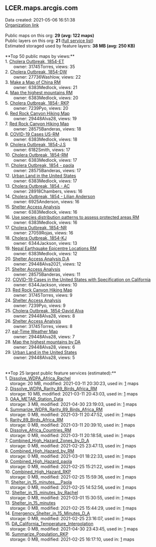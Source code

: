 <h2>LCER.maps.arcgis.com</h2> Data created: 2021-05-06 16:51:38 <br /><a target='new' href='https://LCER.maps.arcgis.com'>Organization link</a><br /><br />Public maps on this org: <b>29 (avg: 122 maps)</b><br />Public layers on this org: <b>21 </b>(<a target='new' href='https://services.arcgis.com/eGTLOrtFz8Z24LSV/ArcGIS/rest/services'>full service list</a>)<br />Estimated storaged used by feature layers: <b>38 MB (avg: 250 KB)</b><br /><br />**Top 50 public maps by views:**<br />  1. <a target='new' href='https://www.arcgis.com/home/item.html?id=8e10d04f95564667bc9658ff6abd816c'>Cholera Outbreak, 1854-ET</a> <br />  &nbsp;&nbsp;&nbsp;&nbsp; &nbsp;&nbsp;owner: 31745Torres, views: 35<br />  2. <a target='new' href='https://www.arcgis.com/home/item.html?id=c86900f9097b426f9d41c0ad7006cd96'>Cholera Outbreak, 1854-DW</a> <br />  &nbsp;&nbsp;&nbsp;&nbsp; &nbsp;&nbsp;owner: 27736Washlow, views: 22<br />  3. <a target='new' href='https://www.arcgis.com/home/item.html?id=76da7b53597843e9a45eebdefc669f92'>Make a Map of China RM</a> <br />  &nbsp;&nbsp;&nbsp;&nbsp; &nbsp;&nbsp;owner: 6383Medlock, views: 21<br />  4. <a target='new' href='https://www.arcgis.com/home/item.html?id=d39bc68152c543a5ac2dbc7c3831094a'>Map the highest mountains RM</a> <br />  &nbsp;&nbsp;&nbsp;&nbsp; &nbsp;&nbsp;owner: 6383Medlock, views: 20<br />  5. <a target='new' href='https://www.arcgis.com/home/item.html?id=3aa08ee508984aeca2565d8372b458a1'>Cholera Outbreak, 1854- RKP</a> <br />  &nbsp;&nbsp;&nbsp;&nbsp; &nbsp;&nbsp;owner: 7239Pyo, views: 20<br />  6. <a target='new' href='https://www.arcgis.com/home/item.html?id=66a1181287e84d11ba176838d03fb3e6'>Red Rock Canyon Hiking Map</a> <br />  &nbsp;&nbsp;&nbsp;&nbsp; &nbsp;&nbsp;owner: 29448Alva28, views: 19<br />  7. <a target='new' href='https://www.arcgis.com/home/item.html?id=04e61ea25f2d42be9475e29c94b72daf'>Red Rock Canyon Hiking Map</a> <br />  &nbsp;&nbsp;&nbsp;&nbsp; &nbsp;&nbsp;owner: 28575Banderas, views: 18<br />  8. <a target='new' href='https://www.arcgis.com/home/item.html?id=2239c7e4c3f544ffaff7a4f75aa9621d'>COVID-19 Cases US-RM</a> <br />  &nbsp;&nbsp;&nbsp;&nbsp; &nbsp;&nbsp;owner: 6383Medlock, views: 18<br />  9. <a target='new' href='https://www.arcgis.com/home/item.html?id=d1769b0c48a8455fa874dd9dc9b20505'>Cholera Outbreak, 1854-J.S</a> <br />  &nbsp;&nbsp;&nbsp;&nbsp; &nbsp;&nbsp;owner: 6182Smith, views: 17<br />  10. <a target='new' href='https://www.arcgis.com/home/item.html?id=fdb877bd0edd443dbf6b78fd805a7a20'>Cholera Outbreak, 1854-RM</a> <br />  &nbsp;&nbsp;&nbsp;&nbsp; &nbsp;&nbsp;owner: 6383Medlock, views: 17<br />  11. <a target='new' href='https://www.arcgis.com/home/item.html?id=b56377069e8643409ce32625e134f243'>Cholera Outbreak, 1854 - paola</a> <br />  &nbsp;&nbsp;&nbsp;&nbsp; &nbsp;&nbsp;owner: 28575Banderas, views: 17<br />  12. <a target='new' href='https://www.arcgis.com/home/item.html?id=de1b523c4efc4ae38c9967320196d667'>Urban Land in the United States</a> <br />  &nbsp;&nbsp;&nbsp;&nbsp; &nbsp;&nbsp;owner: 6383Medlock, views: 17<br />  13. <a target='new' href='https://www.arcgis.com/home/item.html?id=1c6cdeed074b4db094079bbd7d4bbb22'>Cholera Outbreak, 1854 - AC</a> <br />  &nbsp;&nbsp;&nbsp;&nbsp; &nbsp;&nbsp;owner: 28918Chambers, views: 16<br />  14. <a target='new' href='https://www.arcgis.com/home/item.html?id=1359aed4ca744190ae9d294b23da2189'>Cholera Outbreak, 1854 - Lilian Anderson</a> <br />  &nbsp;&nbsp;&nbsp;&nbsp; &nbsp;&nbsp;owner: 6925Anderson, views: 16<br />  15. <a target='new' href='https://www.arcgis.com/home/item.html?id=5dcd00b7ddf2490babc287f4c24ce2c7'>Shelter Access Analysis</a> <br />  &nbsp;&nbsp;&nbsp;&nbsp; &nbsp;&nbsp;owner: 6383Medlock, views: 16<br />  16. <a target='new' href='https://www.arcgis.com/home/item.html?id=259e45a4a5644965a127c6d6d6230cb9'>Use species distribution patterns to assess protected areas RM</a> <br />  &nbsp;&nbsp;&nbsp;&nbsp; &nbsp;&nbsp;owner: 6383Medlock, views: 16<br />  17. <a target='new' href='https://www.arcgis.com/home/item.html?id=9ef1037f773c4ecca368a11e5ff283fa'>Cholera Outbreak, 1854-NR</a> <br />  &nbsp;&nbsp;&nbsp;&nbsp; &nbsp;&nbsp;owner: 27059Rojas, views: 16<br />  18. <a target='new' href='https://www.arcgis.com/home/item.html?id=23f65f49849f4f2c91d4237d5f798e3b'>Cholera Outbreak, 1854-KJ</a> <br />  &nbsp;&nbsp;&nbsp;&nbsp; &nbsp;&nbsp;owner: 6344Jackson, views: 13<br />  19. <a target='new' href='https://www.arcgis.com/home/item.html?id=9eab33cbea3a4877b34506a1c68df5af'>Nepal Earthquake Epicentre Locations RM</a> <br />  &nbsp;&nbsp;&nbsp;&nbsp; &nbsp;&nbsp;owner: 6383Medlock, views: 12<br />  20. <a target='new' href='https://www.arcgis.com/home/item.html?id=f4fd31a37ace40bfabf420b10d2fb143'>Shelter Access Analysis D.A</a> <br />  &nbsp;&nbsp;&nbsp;&nbsp; &nbsp;&nbsp;owner: 29448Alva2021, views: 12<br />  21. <a target='new' href='https://www.arcgis.com/home/item.html?id=f692500dc0194b04b2a2b75b6f944d67'>Shelter Access Analysis</a> <br />  &nbsp;&nbsp;&nbsp;&nbsp; &nbsp;&nbsp;owner: 28575Banderas, views: 11<br />  22. <a target='new' href='https://www.arcgis.com/home/item.html?id=ca25ccf1b9934c77bbe74fc8c36b9ee2'>COVID-19 Cases in the United States with Specification on California</a> <br />  &nbsp;&nbsp;&nbsp;&nbsp; &nbsp;&nbsp;owner: 6344Jackson, views: 10<br />  23. <a target='new' href='https://www.arcgis.com/home/item.html?id=8e4b5e4d0c5646578dce9aa45204c269'>Red Rock Canyon Hiking Map</a> <br />  &nbsp;&nbsp;&nbsp;&nbsp; &nbsp;&nbsp;owner: 31745Torres, views: 9<br />  24. <a target='new' href='https://www.arcgis.com/home/item.html?id=aec1ad6ec62e46f7a9356950148908bd'>Shelter Access Analysis</a> <br />  &nbsp;&nbsp;&nbsp;&nbsp; &nbsp;&nbsp;owner: 7239Pyo, views: 9<br />  25. <a target='new' href='https://www.arcgis.com/home/item.html?id=4f383ea4a89a4e6c9bfc1e1e6db81f84'>Cholera Outbreak, 1854-David Alva</a> <br />  &nbsp;&nbsp;&nbsp;&nbsp; &nbsp;&nbsp;owner: 29448Alva28, views: 8<br />  26. <a target='new' href='https://www.arcgis.com/home/item.html?id=e00df877d30f4ee586a2ff4467dd0812'>Shelter Access Analysis</a> <br />  &nbsp;&nbsp;&nbsp;&nbsp; &nbsp;&nbsp;owner: 31745Torres, views: 8<br />  27. <a target='new' href='https://www.arcgis.com/home/item.html?id=08fc88f1552141ea9d5071ffd7db591a'>eal-Time Weather Map</a> <br />  &nbsp;&nbsp;&nbsp;&nbsp; &nbsp;&nbsp;owner: 29448Alva28, views: 7<br />  28. <a target='new' href='https://www.arcgis.com/home/item.html?id=678c6e99165242a48261d54ed8b55990'>Map the highest mountains by DA</a> <br />  &nbsp;&nbsp;&nbsp;&nbsp; &nbsp;&nbsp;owner: 29448Alva28, views: 6<br />  29. <a target='new' href='https://www.arcgis.com/home/item.html?id=001e1a5e92584a7285a81786b69e49b5'>Urban Land in the United States</a> <br />  &nbsp;&nbsp;&nbsp;&nbsp; &nbsp;&nbsp;owner: 29448Alva28, views: 5<br /><br /><br />**Top 25 largest public feature services (estimated):**<br /> 1. <a target='new' href='https://www.arcgis.com/home/item.html?id=1a2358974a2341439687354b718a9086'>Dissolve_WDPA_Africa_Rachel</a><br /> &nbsp;&nbsp;&nbsp;&nbsp;storage: 20 MB, modified: 2021-03-11 20:30:23,  used in: <a target='new' href='https://ed-ind-tb.s3-us-west-1.amazonaws.com/ADI/1a2358974a2341439687354b718a9086.html'> 1</a> maps<br /> 2. <a target='new' href='https://www.arcgis.com/home/item.html?id=70dfea30ebac40df9760ca0cd162c317'>Dissolve_WDPA_Rarity_89_Birds_Africa_RM</a><br /> &nbsp;&nbsp;&nbsp;&nbsp;storage: 10 MB, modified: 2021-03-11 20:43:03,  used in: <a target='new' href='https://ed-ind-tb.s3-us-west-1.amazonaws.com/ADI/70dfea30ebac40df9760ca0cd162c317.html'> 1</a> maps<br /> 3. <a target='new' href='https://www.arcgis.com/home/item.html?id=d49cfbb61e834690919de0ac91fcdf22'>OAA_METAR_Station_Data</a><br /> &nbsp;&nbsp;&nbsp;&nbsp;storage: 3 MB, modified: 2021-04-30 23:19:03,  used in: <a target='new' href='https://ed-ind-tb.s3-us-west-1.amazonaws.com/ADI/d49cfbb61e834690919de0ac91fcdf22.html'> 1</a> maps<br /> 4. <a target='new' href='https://www.arcgis.com/home/item.html?id=970156e2eadf4dcf84ff8b56bd7a263f'>Summarize_WDPA_Rarity_89_Birds_Africa_RM</a><br /> &nbsp;&nbsp;&nbsp;&nbsp;storage: 0 MB, modified: 2021-03-11 20:47:52,  used in: <a target='new' href='https://ed-ind-tb.s3-us-west-1.amazonaws.com/ADI/970156e2eadf4dcf84ff8b56bd7a263f.html'> 1</a> maps<br /> 5. <a target='new' href='https://www.arcgis.com/home/item.html?id=a2af0478f333408dac4f9127e0b1cd31'>Rarity_89_Birds_Africa_RM</a><br /> &nbsp;&nbsp;&nbsp;&nbsp;storage: 0 MB, modified: 2021-03-11 20:39:10,  used in: <a target='new' href='https://ed-ind-tb.s3-us-west-1.amazonaws.com/ADI/a2af0478f333408dac4f9127e0b1cd31.html'> 1</a> maps<br /> 6. <a target='new' href='https://www.arcgis.com/home/item.html?id=d413dbbedd8d4a8db1d2ed7a6bd956ef'>Dissolve_Africa_Countries_RM</a><br /> &nbsp;&nbsp;&nbsp;&nbsp;storage: 0 MB, modified: 2021-03-11 20:18:58,  used in: <a target='new' href='https://ed-ind-tb.s3-us-west-1.amazonaws.com/ADI/d413dbbedd8d4a8db1d2ed7a6bd956ef.html'> 1</a> maps<br /> 7. <a target='new' href='https://www.arcgis.com/home/item.html?id=89141677a38d45478d2c8497b04de5ae'>Combined_High_Hazard_Zones_by_D_A</a><br /> &nbsp;&nbsp;&nbsp;&nbsp;storage: 0 MB, modified: 2021-02-25 23:47:13,  used in: <a target='new' href='https://ed-ind-tb.s3-us-west-1.amazonaws.com/ADI/89141677a38d45478d2c8497b04de5ae.html'> 1</a> maps<br /> 8. <a target='new' href='https://www.arcgis.com/home/item.html?id=e6bc925e3b4342f2ac97844065d79834'>Combined_High_Hazard_by_RM</a><br /> &nbsp;&nbsp;&nbsp;&nbsp;storage: 0 MB, modified: 2021-03-01 18:22:33,  used in: <a target='new' href='https://ed-ind-tb.s3-us-west-1.amazonaws.com/ADI/e6bc925e3b4342f2ac97844065d79834.html'> 1</a> maps<br /> 9. <a target='new' href='https://www.arcgis.com/home/item.html?id=f479b0074a394a6db055d80bce017cd7'>Combined_High_Hazard_paola</a><br /> &nbsp;&nbsp;&nbsp;&nbsp;storage: 0 MB, modified: 2021-02-25 15:21:22,  used in: <a target='new' href='https://ed-ind-tb.s3-us-west-1.amazonaws.com/ADI/f479b0074a394a6db055d80bce017cd7.html'> 1</a> maps<br /> 10. <a target='new' href='https://www.arcgis.com/home/item.html?id=a7a6247b13cb4cbdba9865408ca1f072'>Combined_High_Hazard_RKP</a><br /> &nbsp;&nbsp;&nbsp;&nbsp;storage: 0 MB, modified: 2021-02-25 15:59:36,  used in: <a target='new' href='https://ed-ind-tb.s3-us-west-1.amazonaws.com/ADI/a7a6247b13cb4cbdba9865408ca1f072.html'> 1</a> maps<br /> 11. <a target='new' href='https://www.arcgis.com/home/item.html?id=ee4359922a4849f5bd77a34d65990eb8'>Shelter_in_15_minutes___Paola</a><br /> &nbsp;&nbsp;&nbsp;&nbsp;storage: 0 MB, modified: 2021-02-25 14:52:56,  used in: <a target='new' href='https://ed-ind-tb.s3-us-west-1.amazonaws.com/ADI/ee4359922a4849f5bd77a34d65990eb8.html'> 1</a> maps<br /> 12. <a target='new' href='https://www.arcgis.com/home/item.html?id=9dc0b80599b1496ab6f921fb38a5045b'>Shelter_in_15_minutes_by_Rachel</a><br /> &nbsp;&nbsp;&nbsp;&nbsp;storage: 0 MB, modified: 2021-03-01 15:30:55,  used in: <a target='new' href='https://ed-ind-tb.s3-us-west-1.amazonaws.com/ADI/9dc0b80599b1496ab6f921fb38a5045b.html'> 1</a> maps<br /> 13. <a target='new' href='https://www.arcgis.com/home/item.html?id=d39b3c6533a24854acc682815f3c5472'>Shelter_in_15_minutes</a><br /> &nbsp;&nbsp;&nbsp;&nbsp;storage: 0 MB, modified: 2021-02-25 15:44:29,  used in: <a target='new' href='https://ed-ind-tb.s3-us-west-1.amazonaws.com/ADI/d39b3c6533a24854acc682815f3c5472.html'> 1</a> maps<br /> 14. <a target='new' href='https://www.arcgis.com/home/item.html?id=8d4832317d654d1b94913dae037a206d'>Emergency_Shelter_in_15_Minutes_D_A</a><br /> &nbsp;&nbsp;&nbsp;&nbsp;storage: 0 MB, modified: 2021-02-25 23:16:07,  used in: <a target='new' href='https://ed-ind-tb.s3-us-west-1.amazonaws.com/ADI/8d4832317d654d1b94913dae037a206d.html'> 1</a> maps<br /> 15. <a target='new' href='https://www.arcgis.com/home/item.html?id=7995e5320dd84d12985119d0905e995a'>DA_California_Temperature_Interpolation</a><br /> &nbsp;&nbsp;&nbsp;&nbsp;storage: 0 MB, modified: 2021-04-30 23:43:45,  used in: <a target='new' href='https://ed-ind-tb.s3-us-west-1.amazonaws.com/ADI/7995e5320dd84d12985119d0905e995a.html'> 1</a> maps<br /> 16. <a target='new' href='https://www.arcgis.com/home/item.html?id=71bc4100d1a249d7a6556fe9265c46d8'>Summarize_Population_RKP</a><br /> &nbsp;&nbsp;&nbsp;&nbsp;storage: 0 MB, modified: 2021-02-25 16:17:10,  used in: <a target='new' href='https://ed-ind-tb.s3-us-west-1.amazonaws.com/ADI/71bc4100d1a249d7a6556fe9265c46d8.html'> 1</a> maps<br />